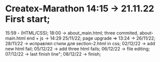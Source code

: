 # Createx-Marathon 14:15 -> 21.11.22 First start;
15:59 - (HTML/CSS);
18:00 -> about_main.html;
three commited, about-main.html end + js -> 14:29 25/11/22;
page upgrade => 13:24 -> 26/11/22;
28/11/22 -> исправлял стили для section-2.html in css;
02/12/22 -> add new html fail;
05/12/22 -> add three html fails;
06/12/22 -> file editing;
07/12/22 -> last finish line";
08/12/22 -> finish;
